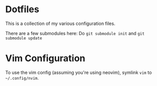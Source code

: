 Dotfiles
========

This is a collection of my various configuration files.

There are a few submodules here: Do `git submodule init` and `git submodule
update`

Vim Configuration
======

To use the vim config (assuming you're using neovim), symlink `vim` to `~/.config/nvim`.
